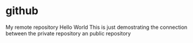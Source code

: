 # github
My remote repository
Hello World
This is just demostrating the connection between the private repository an public repository

